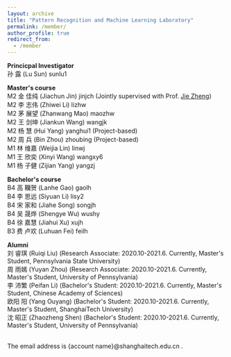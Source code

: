 ```yaml
---
layout: archive
title: "Pattern Recognition and Machine Learning Laboratory"
permalink: /member/
author_profile: true
redirect_from:
  - /member
---
```


**Princicpal Investigator** <br />
孙 露 (Lu Sun) sunlu1

**Master's course** <br />
M2 金 佳纯 (Jiachun Jin) jinjch (Jointly supervised with Prof. [Jie Zheng](https://shanghaitechzhengjielab.github.io/Zhenglab.github.io/people.htm)) <br /> 
M2 李 志伟 (Zhiwei Li) lizhw <br /> 
M2 茅 展望 (Zhanwang Mao) maozhw <br /> 
M2 王 剑坤 (Jiankun Wang) wangjk <br /> 
M2 杨 慧 (Hui Yang) yanghui1 (Project-based) <br /> 
M2 周 兵 (Bin Zhou) zhoubing (Project-based) <br /> 
M1 林 维嘉 (Weijia Lin) linwj <br /> 
M1 王 欣奕 (Xinyi Wang) wangxy6 <br /> 
M1 杨 子健 (Zijian Yang) yangzj <br /> 

**Bachelor's course** <br />
B4 高 韊贺 (Lanhe Gao) gaolh <br /> 
B4 李 思远 (Siyuan Li) lisy2 <br /> 
B4 宋 家和 (Jiahe Song) songjh <br /> 
B4 吴 晟烨 (Shengye Wu) wushy <br /> 
B4 徐 嘉慧 (Jiahui Xu) xujh <br /> 
B3 费 卢欢 (Luhuan Fei) feilh <br />

**Alumni** <br />
刘 睿琪 (Ruiqi Liu) (Research Associate: 2020.10-2021.6. Currently, Master's Student, Pennsylvania State University) <br /> 
周 雨嫣 (Yuyan Zhou) (Research Associate: 2020.10-2021.6. Currently, Master's Student, University of Pennsylvania) <br /> 
李 沛繁 (Peifan Li) (Bachelor's Student: 2020.10-2021.6. Currently, Master's Student, Chinese Academy of Sciences) <br />
欧阳 阳 (Yang Ouyang) (Bachelor's Student: 2020.10-2021.6. Currently, Master's Student, ShanghaiTech University) <br />
沈 昭正 (Zhaozheng Shen) (Bachelor's Student: 2020.10-2021.6. Currently, Master's Student, University of Pennsylvania) <br />

<br /> 
The email address is {account name}@shanghaitech.edu.cn .

<!---**Undergraduate Student** <br />--->
